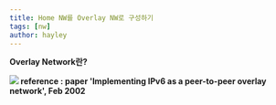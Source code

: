 ```yaml
---
title: Home NW를 Overlay NW로 구성하기
tags: [nw]
author: hayley
---
```

<html>
  <body>
    <p><b>Overlay Network란?</p>
    <img src=https://www.researchgate.net/profile/Lidong-Zhou/publication/4003722/figure/fig2/AS:669992563523584@1536750083015/An-IPv6-Overlay-Network.png>
    reference : paper 'Implementing IPv6 as a peer-to-peer overlay network', Feb 2002
  </body>
</html>


